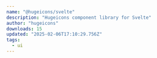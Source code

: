 ```yaml
---
name: "@hugeicons/svelte"
description: "Hugeicons component library for Svelte"
author: "hugeicons"
downloads: 15
updated: "2025-02-06T17:10:29.756Z"
tags: 
  - ui
---
```

